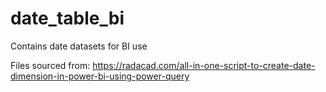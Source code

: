 # date_table_bi
Contains date datasets for BI use

Files sourced from: https://radacad.com/all-in-one-script-to-create-date-dimension-in-power-bi-using-power-query
